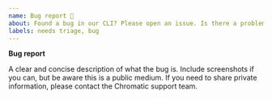 ```yaml
---
name: Bug report 🐞
about: Found a bug in our CLI? Please open an issue. Is there a problem with the Chromatic platform? Please contact support.
labels: needs triage, bug
---
```


**Bug report**

A clear and concise description of what the bug is. Include screenshots if you can, but be aware this is a public medium. If you need to share private information, please contact the Chromatic support team.
